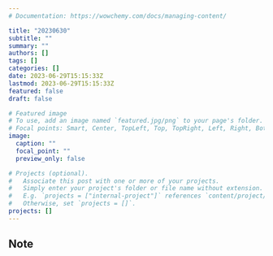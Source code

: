 ```yaml
---
# Documentation: https://wowchemy.com/docs/managing-content/

title: "20230630"
subtitle: ""
summary: ""
authors: []
tags: []
categories: []
date: 2023-06-29T15:15:33Z
lastmod: 2023-06-29T15:15:33Z
featured: false
draft: false

# Featured image
# To use, add an image named `featured.jpg/png` to your page's folder.
# Focal points: Smart, Center, TopLeft, Top, TopRight, Left, Right, BottomLeft, Bottom, BottomRight.
image:
  caption: ""
  focal_point: ""
  preview_only: false

# Projects (optional).
#   Associate this post with one or more of your projects.
#   Simply enter your project's folder or file name without extension.
#   E.g. `projects = ["internal-project"]` references `content/project/deep-learning/index.md`.
#   Otherwise, set `projects = []`.
projects: []
---
```


## Note

